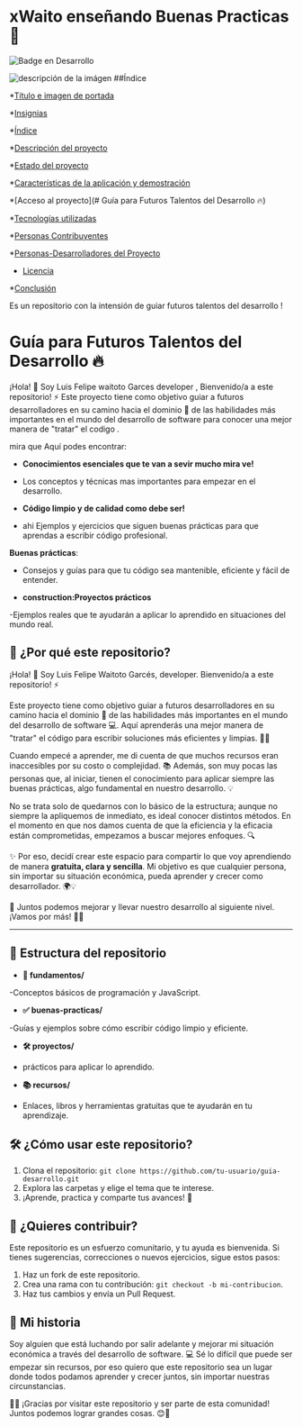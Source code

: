 # xWaito enseñando Buenas Practicas  🚀


![Badge en Desarrollo](https://img.shields.io/badge/STATUS-EN%20DESARROLLO-green)


![descripción de la imágen](https://midu.dev/images/wallpapers/una-taza-de-javascript.png)
##Índice

*[Título e imagen de portada](#Título-e-imagen-de-portada)

*[Insignias](#insignias)

*[Índice](#índice)

*[Descripción del proyecto](#descripción-del-proyecto)

*[Estado del proyecto](#Estado-del-proyecto)

*[Características de la aplicación y demostración](#Características-de-la-aplicación-y-demostración)

*[Acceso al proyecto](# Guía para Futuros Talentos del Desarrollo :fire:)

*[Tecnologías utilizadas](#tecnologías-utilizadas)

*[Personas Contribuyentes](#personas-contribuyentes)

*[Personas-Desarrolladores del Proyecto](#personas-desarrolladores)

* [Licencia](#licencia)

*[Conclusión](#conclusión)

Es un repositorio con la intensión de guiar futuros talentos del desarrollo !

# Guía para Futuros Talentos del Desarrollo :fire:

¡Hola! 👋 Soy Luis Felipe waitoto Garces developer , Bienvenido/a a este repositorio! :zap: Este proyecto tiene como objetivo guiar a futuros desarrolladores en su camino hacia el dominio :pushpin: de las habilidades más importantes en el mundo del desarrollo de software para conocer una mejor manera de "tratar" el codigo .

mira que Aquí podes encontrar:

- **Conocimientos esenciales que te van a sevir mucho mira ve!**

- Los conceptos y técnicas mas importantes para empezar en el desarrollo.

- **Código limpio y de calidad como debe ser!**

- ahi Ejemplos y ejercicios que siguen buenas prácticas para que aprendas a escribir código profesional.

 **Buenas prácticas**:
 
 - Consejos y guías para que tu código sea mantenible, eficiente y fácil de entender.

- **construction:Proyectos prácticos**

-Ejemplos reales que te ayudarán a aplicar lo aprendido en situaciones del mundo real.


## 🚀 ¿Por qué este repositorio?  


¡Hola! 👋 Soy Luis Felipe Waitoto Garcés, developer. Bienvenido/a a este repositorio! ⚡  

Este proyecto tiene como objetivo guiar a futuros desarrolladores en su camino hacia el dominio 📌 de las habilidades más importantes en el mundo del desarrollo de software 💻. Aquí aprenderás una mejor manera de "tratar" el código para escribir soluciones más eficientes y limpias. 🚀✨  

Cuando empecé a aprender, me di cuenta de que muchos recursos eran inaccesibles por su costo o complejidad. 📚 Además, son muy pocas las personas que, al iniciar, tienen el conocimiento para aplicar siempre las buenas prácticas, algo fundamental en nuestro desarrollo. 💡  

No se trata solo de quedarnos con lo básico de la estructura; aunque no siempre la apliquemos de inmediato, es ideal conocer distintos métodos. En el momento en que nos damos cuenta de que la eficiencia y la eficacia están comprometidas, empezamos a buscar mejores enfoques. 🔍  

✨ Por eso, decidí crear este espacio para compartir lo que voy aprendiendo de manera **gratuita, clara y sencilla**. Mi objetivo es que cualquier persona, sin importar su situación económica, pueda aprender y crecer como desarrollador. 🌍💡  

🚀 Juntos podemos mejorar y llevar nuestro desarrollo al siguiente nivel. ¡Vamos por más! 💪😃  

---  

## 📂 Estructura del repositorio  

- **📘 fundamentos/**

 -Conceptos básicos de programación y JavaScript.

- **✅ buenas-practicas/**

 -Guías y ejemplos sobre cómo escribir código limpio y eficiente. 

- **🛠️ proyectos/**

- prácticos para aplicar lo aprendido. 

- **📚 recursos/**

- Enlaces, libros y herramientas gratuitas que te ayudarán en tu aprendizaje.  

## 🛠️ ¿Cómo usar este repositorio?  

1. Clona el repositorio: `git clone https://github.com/tu-usuario/guia-desarrollo.git`  
2. Explora las carpetas y elige el tema que te interese.  
3. ¡Aprende, practica y comparte tus avances! 🚀  

## 🤝 ¿Quieres contribuir?  
Este repositorio es un esfuerzo comunitario, y tu ayuda es bienvenida. Si tienes sugerencias, correcciones o nuevos ejercicios, sigue estos pasos:  
1. Haz un fork de este repositorio.  
2. Crea una rama con tu contribución: `git checkout -b mi-contribucion`.  
3. Haz tus cambios y envía un Pull Request.  

## 🌟 Mi historia  
Soy alguien que está luchando por salir adelante y mejorar mi situación económica a través del desarrollo de software. 💻 Sé lo difícil que puede ser empezar sin recursos, por eso quiero que este repositorio sea un lugar donde todos podamos aprender y crecer juntos, sin importar nuestras circunstancias.  

🙏🏼 ¡Gracias por visitar este repositorio y ser parte de esta comunidad! Juntos podemos lograr grandes cosas. 😊🚀
